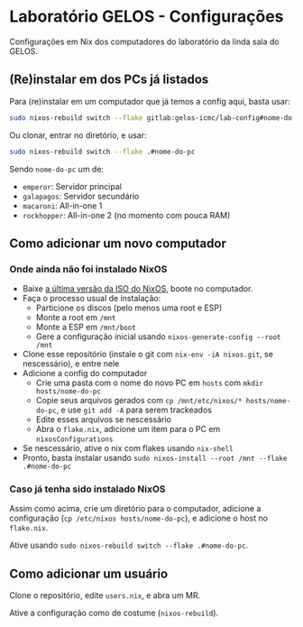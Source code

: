 # Laboratório GELOS - Configurações

Configurações em Nix dos computadores do laboratório da linda sala do GELOS.

## (Re)instalar em dos PCs já listados
Para (re)instalar em um computador que já temos a config aqui, basta usar:

```bash
sudo nixos-rebuild switch --flake gitlab:gelos-icmc/lab-config#nome-do-pc
```

Ou clonar, entrar no diretório, e usar:
```bash
sudo nixos-rebuild switch --flake .#nome-do-pc
```

Sendo `nome-do-pc` um de:

- `emperor`: Servidor principal
- `galapagos`: Servidor secundário
- `macaroni`: All-in-one 1
- `rockhopper`: All-in-one 2 (no momento com pouca RAM)

## Como adicionar um novo computador

### Onde ainda não foi instalado NixOS
- Baixe [a última versão da ISO do NixOS](https://nixos.org/download.html#download-nixos), boote no computador.
- Faça o processo usual de instalação:
    - Particione os discos (pelo menos uma root e ESP)
    - Monte a root em `/mnt`
    - Monte a ESP em `/mnt/boot`
    - Gere a configuração inicial usando `nixos-generate-config --root /mnt`
- Clone esse repositório (instale o git com `nix-env -iA nixos.git`, se nescessário), e entre nele
- Adicione a config do computador
    - Crie uma pasta com o nome do novo PC em `hosts` com `mkdir hosts/nome-do-pc`
    - Copie seus arquivos gerados com `cp /mnt/etc/nixos/* hosts/nome-do-pc`, e use `git add -A` para serem trackeados
    - Edite esses arquivos se nescessário
    - Abra o `flake.nix`, adicione um item para o PC em `nixosConfigurations`
- Se nescessário, ative o nix com flakes usando `nix-shell`
- Pronto, basta instalar usando `sudo nixos-install --root /mnt --flake .#nome-do-pc`

### Caso já tenha sido instalado NixOS
Assim como acima, crie um diretório para o computador, adicione a configuração (`cp /etc/nixos hosts/nome-do-pc`), e adicione o host no `flake.nix`.

Ative usando `sudo nixos-rebuild switch --flake .#nome-do-pc`.

## Como adicionar um usuário
Clone o repositório, edite `users.nix`, e abra um MR.

Ative a configuração como de costume (`nixos-rebuild`).
